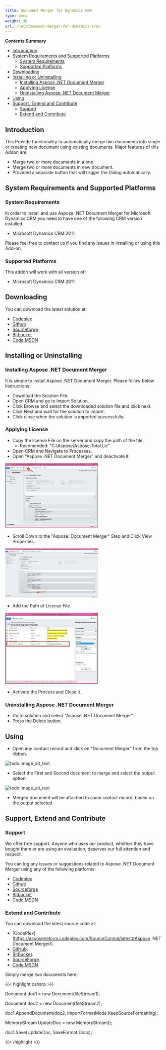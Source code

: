 ```yaml
---
title: Document Merger for Dynamics CRM
type: docs
weight: 30
url: /net/document-merger-for-dynamics-crm/
---
```


**Contents Summary**

- [Introduction](#DocumentMergerforDynamicsCRM-Introduction)
- [System Requirements and Supported Platforms](#DocumentMergerforDynamicsCRM-SystemRequirementsandSupportedPlatforms) 
  - [System Requirements](#DocumentMergerforDynamicsCRM-SystemRequirements)
  - [Supported Platforms](#DocumentMergerforDynamicsCRM-SupportedPlatforms)
- [Downloading](#DocumentMergerforDynamicsCRM-Downloading)
- [Installing or Uninstalling](#DocumentMergerforDynamicsCRM-InstallingorUninstalling) 
  - [Installing Aspose .NET Document Merger](#DocumentMergerforDynamicsCRM-InstallingAspose.NETDocumentMerger)
  - [Applying License](#DocumentMergerforDynamicsCRM-ApplyingLicense)
  - [Uninstalling Aspose .NET Document Merger](#DocumentMergerforDynamicsCRM-UninstallingAspose.NETDocumentMerger)
- [Using](#DocumentMergerforDynamicsCRM-Using)
- [Support, Extend and Contribute](#DocumentMergerforDynamicsCRM-Support,ExtendandContribute) 
  - [Support](#DocumentMergerforDynamicsCRM-Support)
  - [Extend and Contribute](#DocumentMergerforDynamicsCRM-ExtendandContribute)
## **Introduction**
This Provide functionality to automatically merge two documents into single or creating new document using existing documents.
Major features of this Addon are:

- Merge two or more documents in a one.
- Merge two or more documents in new document.
- Provided a separate button that will trigger the Dialog automatically.
## **System Requirements and Supported Platforms**
### **System Requirements**
In order to install and use Aspose .NET Document Merger for Microsoft Dynamics CRM you need to have one of the following CRM version installed.

- Microsoft Dynamics CRM 2011.

Please feel free to contact us if you find any issues in installing or using this Add-on.
### **Supported Platforms**
This addon will work with all version of:

- Microsoft Dynamics CRM 2011.
## **Downloading**
You can download the latest solution at:

- [Codeplex](http://goo.gl/nZJc8N)
- [Github](http://goo.gl/QHL5V6)
- [Sourceforge](http://goo.gl/vKdnuX)
- [Bitbucket](http://goo.gl/EHLHBr)
- [Code.MSDN](http://goo.gl/Vlaj4q)
## **Installing or Uninstalling**
### **Installing Aspose .NET Document Merger**
It is simple to install Aspose .NET Document Merger. Please follow below Instructions:

- Download the Solution File.
- Open CRM and go to Import Solution.
- Click Browse and select the downloaded solution file and click next.
- Click Next and wait for the solution to import.
- Click close when the solution is imported successfully.
### **Applying License**
- Copy the license File on the server and copy the path of the file. 
  - Recomended: "C:\Aspose\Aspose.Total.Lic".
- Open CRM and Navigate to Processes.
- Open "Aspose .NET Document Merger" and deactivate it. 

![todo:image_alt_text](document-merger-for-dynamics-crm_1)

- Scroll Down to the "Aspose: Document Merger" Step and Click View Properties. 

![todo:image_alt_text](document-merger-for-dynamics-crm_2)

- Add the Path of License File. 

![todo:image_alt_text](document-merger-for-dynamics-crm_3)

- Activate the Process and Close it.
### **Uninstalling Aspose .NET Document Merger**
- Go to solution and select "Aspose .NET Document Merger".
- Press the Delete button.
## **Using**
- Open any contact record and click on "Document Merger" from the top ribbon. 

![todo:image_alt_text](/download/thumbnails/2589724/693935211)

- Select the First and Second document to merge and select the output option: 

![todo:image_alt_text](/download/thumbnails/2589724/1045759710)

- Merged document will be attached to same contact record, based on the output selected.
## **Support, Extend and Contribute**
### **Support**
We offer free support. Anyone who uses our product, whether they have bought them or are using an evaluation, deserves our full attention and respect.

You can log any issues or suggestions related to Aspose .NET Document Merger using any of the following platforms:

- [Codeplex](http://goo.gl/nZJc8N)
- [Github](http://goo.gl/QHL5V6)
- [Sourceforge](http://goo.gl/vKdnuX)
- [Bitbucket](http://goo.gl/EHLHBr)
- [Code.MSDN](http://goo.gl/Vlaj4q)
### **Extend and Contribute**
You can download the latest source code at:

- [CodePlex](https://asposenetcrm.codeplex.com/SourceControl/latest#Aspose .NET Document Merger/).
- [GitHub](https://github.com/asposemarketplace/asposenetcrm/tree/AsposeDocumentGenerator-1.0.0.2011/Aspose%20.NET%20Document%20Merger/Source%20Code).
- [BitBucket](https://bitbucket.org/asposemarketplace/aspose-.net-for-dynamics-crm/src/7ce93ebc181bba2b22539bfe183c68872f812070/Aspose%20.NET%20Document%20Merger/Source%20Code/?at=master).
- [SourceForge](http://sourceforge.net/p/asposenetcrm/code/ci/master/tree/Aspose%20.NET%20Document%20Merger/Source%20Code/).
- [Code.MSDN](https://code.msdn.microsoft.com/Aspose-NET-Document-Merger-f3f7822d/view/SourceCode#content).

Simply merge two documents here:

{{< highlight csharp >}}

 Document doc1 = new Document(fileStream1);

Document doc2 = new Document(fileStream2);

doc1.AppendDocument(doc2, ImportFormatMode.KeepSourceFormatting);

MemoryStream UpdateDoc = new MemoryStream();

doc1.Save(UpdateDoc, SaveFormat.Docx);

{{< /highlight >}}
